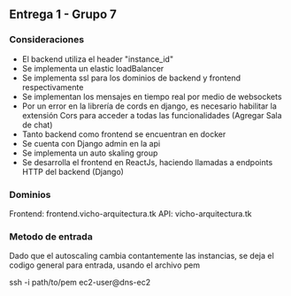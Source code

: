## Entrega 1 - Grupo 7

### Consideraciones
- El backend utiliza el header "instance_id"
- Se implementa un elastic loadBalancer
- Se implementa ssl para los dominios de backend y frontend respectivamente
- Se implementan los mensajes en tiempo real por medio de websockets
- Por un error en la librería de cords en django, es necesario habilitar la extensión Cors para acceder a todas las funcionalidades (Agregar Sala de chat)
- Tanto backend como frontend se encuentran en docker
- Se cuenta con Django admin en la api
- Se implementa un auto skaling group
- Se desarrolla el frontend en ReactJs, haciendo llamadas a endpoints HTTP del backend (Django)


### Dominios
Frontend: frontend.vicho-arquitectura.tk
API: vicho-arquitectura.tk

### Metodo de entrada
Dado que el autoscaling cambia contantemente las instancias, se deja el codigo general para entrada, usando el archivo pem

ssh -i path/to/pem ec2-user@dns-ec2
